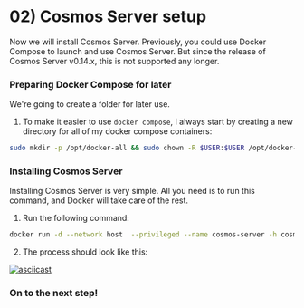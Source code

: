 # 02) Cosmos Server setup

Now we will install Cosmos Server. Previously, you could use Docker Compose to launch and use Cosmos Server. But since the release of Cosmos Server v0.14.x, this is not supported any longer.



### Preparing Docker Compose for later

We're going to create a folder for later use.

1. To make it easier to use `docker compose`, I always start by creating a new directory for all of my docker compose containers:

```bash
sudo mkdir -p /opt/docker-all && sudo chown -R $USER:$USER /opt/docker-all
```

### Installing Cosmos Server

Installing Cosmos Server is very simple. All you need is to run this command, and Docker will take care of the rest.

1. Run the following command:

```bash
docker run -d --network host  --privileged --name cosmos-server -h cosmos-server --restart=always -v /var/run/docker.sock:/var/run/docker.sock -v /:/mnt/host -v /var/lib/cosmos:/config azukaar/cosmos-server:latest
```

2. The process should look like this:

[![asciicast](https://asciinema.org/a/tUNwrwP3rmGGADQjOIeQWEkcm.svg)](https://asciinema.org/a/tUNwrwP3rmGGADQjOIeQWEkcm)

### On to the next step!

